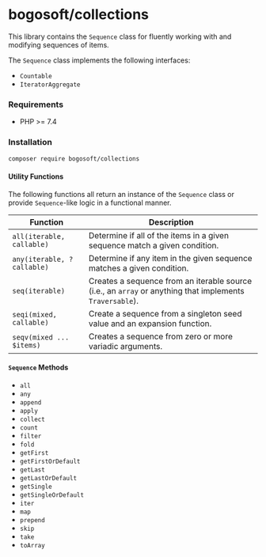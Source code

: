 # bogosoft/collections

This library contains the `Sequence` class for fluently working with and modifying sequences of items.

The `Sequence` class implements the following interfaces:

- `Countable`
- `IteratorAggregate`

### Requirements

- PHP >= 7.4

### Installation

```bash
composer require bogosoft/collections
```

#### Utility Functions

The following functions all return an instance of the `Sequence` class or provide `Sequence`-like logic in a functional manner.

Function|Description
--------|-----------
`all(iterable, callable)`|Determine if all of the items in a given sequence match a given condition.
`any(iterable, ?callable)`|Determine if any item in the given sequence matches a given condition.
`seq(iterable)`|Creates a sequence from an iterable source (i.e., an `array` or anything that implements `Traversable`).
`seqi(mixed, callable)`|Create a sequence from a singleton seed value and an expansion function.
`seqv(mixed ... $items)`|Creates a sequence from zero or more variadic arguments.

#### `Sequence` Methods

- `all`
- `any`
- `append`
- `apply`
- `collect`
- `count`
- `filter`
- `fold`
- `getFirst`
- `getFirstOrDefault`
- `getLast`
- `getLastOrDefault`
- `getSingle`
- `getSingleOrDefault`
- `iter`
- `map`
- `prepend`
- `skip`
- `take`
- `toArray`